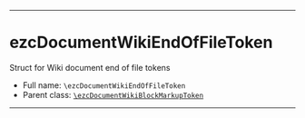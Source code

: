 ***

# ezcDocumentWikiEndOfFileToken

Struct for Wiki document end of file tokens

* Full name: `\ezcDocumentWikiEndOfFileToken`
* Parent class: [`\ezcDocumentWikiBlockMarkupToken`](./ezcDocumentWikiBlockMarkupToken.md)

***

